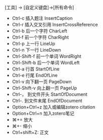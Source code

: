 [工具] → [自定义键盘]→[所有命令]
- Ctrl-c 插入题注 InsertCaption
- Ctrl-r 插入交叉引用 InsertCrossReference
- Ctrl-b 后一个字符 CharLeft
- Ctrl-f 前一个字符 CharRight
- Ctrl-p 上一行 LineUp
- Ctrl-n 下一行 LineDown
- Ctrl-Shift-f 前一个单词 WordRight
- Ctrl-Shift-b 后一个单词 WordLeft
- Ctrl-a 行首 StartOfLine
- Ctrl-e 行尾 EndOfLine
- Ctrl-v 向下翻一页 PageDown
- Ctrl-Shift-v 向上翻一页 PageUp
- Ctrl-， 到文件开头 StartOfDocument
- Ctrl-.  到文件末尾 EndOfDocument
- Option+Ctrl+z  加入或编辑zotero citation
- Option+Ctrl+n 加入zotero笔记
- ⌘+= 放大
- ⌘+- 缩小
- Ctrl+shift+Z: 正文
